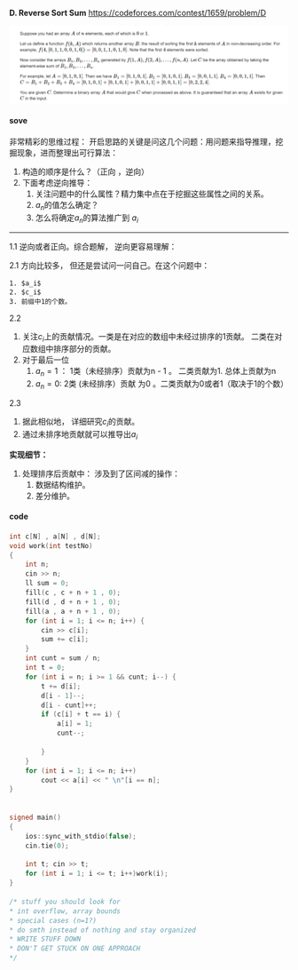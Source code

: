 **D. Reverse Sort Sum**
https://codeforces.com/contest/1659/problem/D

![image-20230502232511671](image-20230502232511671.png)

#### sove

非常精彩的思维过程：
开启思路的关键是问这几个问题：用问题来指导推理，挖掘现象，进而整理出可行算法：

1. 构造的顺序是什么？（正向 ，逆向）
2. 下面考虑逆向推导：
   1. 关注问题中的什么属性？精力集中点在于挖掘这些属性之间的关系。
   2. $a_n$的值怎么确定？ 
   3. 怎么将确定$a_n$的算法推广到 $a_i$

---------

1.1 逆向或者正向。综合题解， 逆向更容易理解：

2.1 方向比较多， 但还是尝试问一问自己。在这个问题中：

 	1. $a_i$
 	2. $c_i$
 	3. 前缀中1的个数。



2.2 

1. 关注$c_i$上的贡献情况。一类是在对应的数组中未经过排序的1贡献。 二类在对应数组中排序部分的贡献。
2. 对于最后一位
   1. $a_n = 1$ ： 1类（未经排序）贡献为n - 1 。 二类贡献为1. 总体上贡献为n
   2. $a_n = 0:$     2类 (未经排序）贡献 为0 。二类贡献为0或者1（取决于1的个数）     

2.3 

1. 据此相似地， 详细研究$c_i$的贡献。
2. 通过未排序地贡献就可以推导出$a_i$

**实现细节：**

1. 处理排序后贡献中： 涉及到了区间减的操作：
   1. 数据结构维护。
   2. 差分维护。

#### code

```cpp
int c[N] , a[N] , d[N];
void work(int testNo)
{
	int n;
	cin >> n;
	ll sum = 0;
	fill(c , c + n + 1 , 0);
	fill(d , d + n + 1 , 0);
	fill(a , a + n + 1 , 0);
	for (int i = 1; i <= n; i++) {
		cin >> c[i];
		sum += c[i];
	}
	int cunt = sum / n;
	int t = 0;
	for (int i = n; i >= 1 && cunt; i--) {
		t += d[i];
		d[i - 1]--;
		d[i - cunt]++;
		if (c[i] + t == i) {
			a[i] = 1;
			cunt--;

		}
	}
	for (int i = 1; i <= n; i++)
		cout << a[i] << " \n"[i == n];
}


signed main()
{
	ios::sync_with_stdio(false);
	cin.tie(0);

	int t; cin >> t;
	for (int i = 1; i <= t; i++)work(i);
}

/* stuff you should look for
* int overflow, array bounds
* special cases (n=1?)
* do smth instead of nothing and stay organized
* WRITE STUFF DOWN
* DON'T GET STUCK ON ONE APPROACH
*/
```

